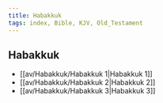 ```yaml
---
title: Habakkuk
tags: index, Bible, KJV, Old_Testament
---
```


## Habakkuk

- [[av/Habakkuk/Habakkuk 1|Habakkuk 1]]
- [[av/Habakkuk/Habakkuk 2|Habakkuk 2]]
- [[av/Habakkuk/Habakkuk 3|Habakkuk 3]]
